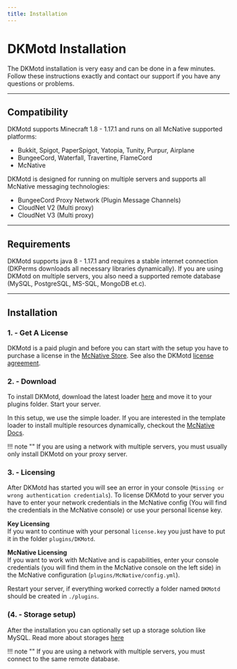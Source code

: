 ```yaml
---
title: Installation
---
```


# DKMotd Installation

The DKMotd installation is very easy and can be done in a few minutes. Follow these instructions 
exactly and contact our support if you have any questions or problems.

***

## **Compatibility**
DKMotd supports Minecraft 1.8 - 1.17.1 and runs on all McNative supported platforms:

 * Bukkit, Spigot, PaperSpigot, Yatopia, Tunity, Purpur, Airplane
 * BungeeCord, Waterfall, Travertine, FlameCord
 * McNative

DKMotd is designed for running on multiple servers and supports all McNative messaging technologies:

 * BungeeCord Proxy Network (Plugin Message Channels)
 * CloudNet V2 (Multi proxy)
 * CloudNet V3 (Multi proxy)

***

## **Requirements**

DKMotd supports java 8 - 1.17.1 and requires a stable internet connection (DKPerms downloads all necessary libraries dynamically). 
If you are using DKMotd on multiple servers, you also need a supported remote database (MySQL, PostgreSQL, MS-SQL, MongoDB et.c).

***

## **Installation**

### **1. - Get A License**
DKMotd is a paid plugin and before you can start with the setup you have to purchase a license in the [McNative Store](https://mcnative.org/plugins/pretronic/dkmotd). 
See also the DKMotd [license agreement](../license.md).

### **2. - Download**
To install DKMotd, download the latest loader [here](https://downloads.mcnative.org/id/9304d68a-bbdf-11eb-8ba0-0242ac180002) and
move it to your plugins folder. Start your server.

In this setup, we use the simple loader. If you are interested in the template loader to install multiple resources dynamically, 
checkout the [McNative Docs](https://docs.mcnative.org/).

!!! note ""
    If you are using a network with multiple servers, you must usually only install DKMotd on your proxy server.

### **3. - Licensing**
After DKMotd has started you will see an error in your console (`Missing or wrong authentication credentials`). 
To license DKMotd to your server you have to enter your network credentials in the McNative config (You will find the credentials in the McNative console) 
or use your personal license key.

**Key Licensing** <br />
If you want to continue with your personal `license.key` you just have to put it in the folder `plugins/DKMotd`.

**McNative Licensing** <br />
If you want to work with McNative and is capabilities, enter your console credentials (you will find them in the McNative console on the left side) in the McNative configuration (`plugins/McNative/config.yml`).


Restart your server, if everything worked correctly a folder named `DKMotd` should be created in `./plugins`.

### **(4. - Storage setup)**
After the installation you can optionally set up a storage solution like MySQL. Read more about storages [here](storage.md)

!!! note ""
    If you are using a network with multiple servers, you must connect to the same remote database.
